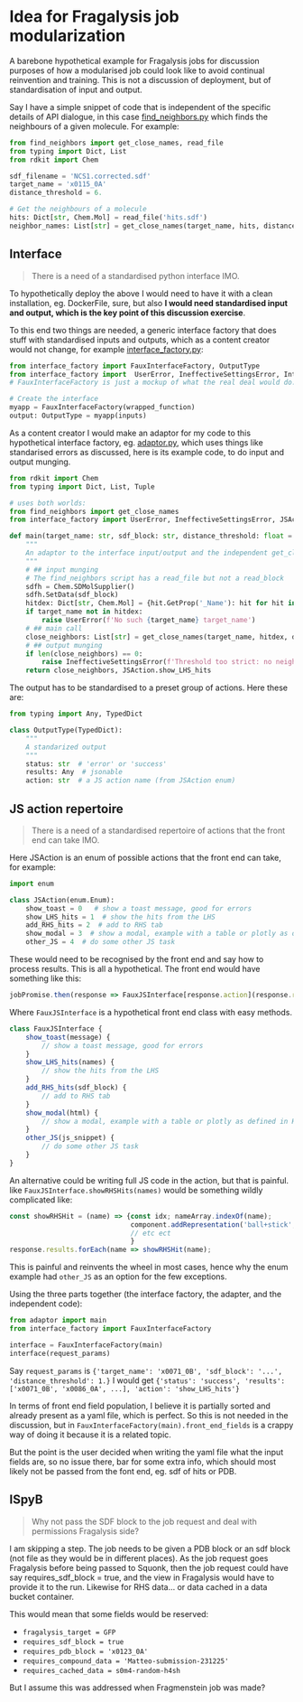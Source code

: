 # Idea for Fragalysis job modularization
A barebone hypothetical example for Fragalysis jobs
for discussion purposes of how a modularised job could look like to avoid continual reinvention and training.
This is not a discussion of deployment, but of standardisation of input and output.

Say I have a simple snippet of code that is independent of the specific details of API dialogue,
in this case [find_neighbors.py](find_neighbors.py) which finds the neighbours of a given molecule.
For example:

```python
from find_neighbors import get_close_names, read_file
from typing import Dict, List
from rdkit import Chem

sdf_filename = 'NCS1.corrected.sdf'
target_name = 'x0115_0A'
distance_threshold = 6.

# Get the neighbours of a molecule
hits: Dict[str, Chem.Mol] = read_file('hits.sdf')
neighbor_names: List[str] = get_close_names(target_name, hits, distance_threshold)
```
## Interface
> There is a need of a standardised python interface IMO.

To hypothetically deploy the above I would need to have it with a clean installation, eg. DockerFile, sure, but also
**I would need standardised input and output, which is the key point of this discussion exercise**.

To this end two things are needed, a generic interface factory that does stuff with standardised inputs and outputs,
which as a content creator would not change, for example [interface_factory.py](interface_factory.py):

```python
from interface_factory import FauxInterfaceFactory, OutputType
from interface_factory import  UserError, IneffectiveSettingsError, InternalError
# FauxInterfaceFactory is just a mockup of what the real deal would do.

# Create the interface
myapp = FauxInterfaceFactory(wrapped_function)
output: OutputType = myapp(inputs)
```

As a content creator I would make an adaptor for my code to this hypothetical interface factory, 
eg. [adaptor.py](adaptor.py), which uses things like standarised errors as discussed,
here is its example code, to do input and output munging.

```python
from rdkit import Chem
from typing import Dict, List, Tuple

# uses both worlds:
from find_neighbors import get_close_names
from interface_factory import UserError, IneffectiveSettingsError, JSAction

def main(target_name: str, sdf_block: str, distance_threshold: float = 3.) -> Tuple[List[str], JSAction]:
    """
    An adaptor to the interface input/output and the independent get_close_names
    """
    # ## input munging
    # The find_neighbors script has a read_file but not a read_block
    sdfh = Chem.SDMolSupplier()
    sdfh.SetData(sdf_block)
    hitdex: Dict[str, Chem.Mol] = {hit.GetProp('_Name'): hit for hit in sdfh}
    if target_name not in hitdex:
        raise UserError(f'No such {target_name} target_name')
    # ## main call
    close_neighbors: List[str] = get_close_names(target_name, hitdex, distance_threshold)
    # ## output munging
    if len(close_neighbors) == 0:
        raise IneffectiveSettingsError(f'Threshold too strict: no neighbours')
    return close_neighbors, JSAction.show_LHS_hits
```

The output has to be standardised to a preset group of actions.
Here these are:

```python
from typing import Any, TypedDict

class OutputType(TypedDict):
    """
    A standarized output
    """
    status: str  # 'error' or 'success'
    results: Any  # jsonable
    action: str  # a JS action name (from JSAction enum)
```
## JS action repertoire

> There is a need of a standardised repertoire of actions that the front end can take IMO.

Here JSAction is an enum of possible actions that the front end can take, for example:

```python
import enum

class JSAction(enum.Enum):
    show_toast = 0   # show a toast message, good for errors
    show_LHS_hits = 1  # show the hits from the LHS
    add_RHS_hits = 2  # add to RHS tab
    show_modal = 3  # show a modal, example with a table or plotly as defined in HTML passed.
    other_JS = 4  # do some other JS task
```
These would need to be recognised by the front end and say how to process results.
This is all a hypothetical.
The front end would have something like this:

```javascript
jobPromise.then(response => FauxJSInterface[response.action](response.results))
```
Where `FauxJSInterface` is a hypothetical front end class with easy methods.

```javascript
class FauxJSInterface {
    show_toast(message) {
        // show a toast message, good for errors
    }
    show_LHS_hits(names) {
        // show the hits from the LHS
    }
    add_RHS_hits(sdf_block) {
        // add to RHS tab
    }
    show_modal(html) {
        // show a modal, example with a table or plotly as defined in HTML passed.
    }
    other_JS(js_snippet) {
        // do some other JS task
    }
}
```

An alternative could be writing full JS code in the action, but that is painful.
like `FauxJSInterface.showRHSHits(names)` would be something wildly complicated like:

```javascript
const showRHSHit = (name) => {const idx; nameArray.indexOf(name);
                              component.addRepresentation('ball+stick', {sele: `:LIG and :${idx}`});
                              // etc ect
                              }
response.results.forEach(name => showRHSHit(name);
```
This is painful and reinvents the wheel in most cases, hence why the enum example had `other_JS` as an option
for the few exceptions.

Using the three parts together (the interface factory, the adapter, and the independent code):

```python
from adaptor import main
from interface_factory import FauxInterfaceFactory

interface = FauxInterfaceFactory(main)
interface(request_params)
```
Say `request_params` is `{'target_name': 'x0071_0B', 'sdf_block': '...', 'distance_threshold': 1.}`
I would get `{'status': 'success', 'results': ['x0071_0B', 'x0086_0A', ...],
              'action': 'show_LHS_hits'}`

In terms of front end field population, I believe it is partially sorted
and already present as a yaml file, which is perfect.
So this is not needed in the discussion,
but in `FauxInterfaceFactory(main).front_end_fields` is a crappy way of doing it because it is a related topic.

But the point is the user decided when writing the yaml file what the input fields are,
so no issue there, bar for some extra info, which should most likely not be passed
from the font end, eg. sdf of hits or PDB.

## ISpyB

> Why not pass the SDF block to the job request and deal with permissions Fragalysis side?

I am skipping a step. The job needs to be given a PDB block or an sdf block
(not file as they would be in different places).
As the job request goes Fragalysis before being passed to Squonk,
then the job request could have say requires_sdf_block = true, and the view in Fragalysis would have to provide it
to the run.
Likewise for RHS data... or data cached in a data bucket container.

This would mean that some fields would be reserved:

* `fragalysis_target = GFP`
* `requires_sdf_block = true`
* `requires_pdb_block = 'x0123_0A'`
* `requires_compound_data = 'Matteo-submission-231225'`
* `requires_cached_data = s0m4-random-h4sh`

But I assume this was addressed when Fragmenstein job was made?







